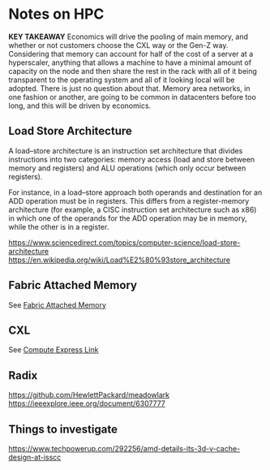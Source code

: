 # Notes on HPC

**KEY TAKEAWAY** Economics will drive the pooling of main memory, and whether or not customers choose the CXL way or the Gen-Z way. Considering that memory can account for half of the cost of a server at a hyperscaler, anything that allows a machine to have a minimal amount of capacity on the node and then share the rest in the rack  with all of it being transparent to the operating system and all of it looking local  will be adopted. There is just no question about that. Memory area networks, in one fashion or another, are going to be common in datacenters before too long, and this will be driven by economics.

## Load Store Architecture

A load–store architecture is an instruction set architecture that divides instructions into two categories: memory access (load and store between memory and registers) and ALU operations (which only occur between registers).

For instance, in a load–store approach both operands and destination for an ADD operation must be in registers. This differs from a register-memory architecture (for example, a CISC instruction set architecture such as x86) in which one of the operands for the ADD operation may be in memory, while the other is in a register.

https://www.sciencedirect.com/topics/computer-science/load-store-architecture
https://en.wikipedia.org/wiki/Load%E2%80%93store_architecture

## Fabric Attached Memory

See [Fabric Attached Memory](./fabric_attached_memory.md)

## CXL

See [Compute Express Link](./cxl.md)

## Radix

https://github.com/HewlettPackard/meadowlark
https://ieeexplore.ieee.org/document/6307777

## Things to investigate

https://www.techpowerup.com/292256/amd-details-its-3d-v-cache-design-at-isscc